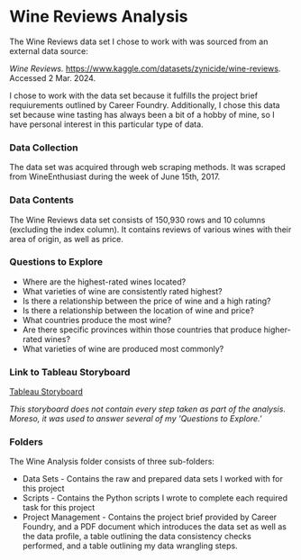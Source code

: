 # Wine Reviews Analysis

The Wine Reviews data set I chose to work with was sourced from an external data source:

_Wine Reviews._ https://www.kaggle.com/datasets/zynicide/wine-reviews. Accessed 2 Mar. 2024.

I chose to work with the data set because it fulfills the project brief requiurements outlined by Career Foundry. Additionally, I chose this data set because wine tasting has always been a bit of a hobby of mine, so I have personal interest in this particular type of data.

### Data Collection

The data set was acquired through web scraping methods. It was scraped from WineEnthusiast during the week of June 15th, 2017.

### Data Contents

The Wine Reviews data set consists of 150,930 rows and 10 columns (excluding the index column). It contains reviews of various wines with their area of origin, as well as price.

### Questions to Explore

* Where are the highest-rated wines located?
* What varieties of wine are consistently rated highest?
* Is there a relationship between the price of wine and a high rating?
* Is there a relationship between the location of wine and price?
* What countries produce the most wine?
* Are there specific provinces within those countries that produce higher-rated wines?
* What varieties of wine are produced most commonly?

### Link to Tableau Storyboard
[Tableau Storyboard](https://public.tableau.com/views/WineReviewsDataAnalysis/Story1?:language=en-US&:sid=&:display_count=n&:origin=viz_share_link)

_This storyboard does not contain every step taken as part of the analysis. Moreso, it was used to answer several of my 'Questions to Explore.'_

### Folders

The Wine Analysis folder consists of three sub-folders:
* Data Sets - Contains the raw and prepared data sets I worked with for this project
* Scripts - Contains the Python scripts I wrote to complete each required task for this project
* Project Management - Contains the project brief provided by Career Foundry, and a PDF document which introduces the data set as well as the data profile, a table outlining the data consistency checks performed, and a table outlining my data wrangling steps.

